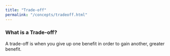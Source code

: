 ```yaml
---
title: "Trade-off"
permalink: "/concepts/tradeoff.html"
---
```


### What is a Trade-off?
A trade-off is when you give up one benefit in order to gain another, greater benefit.
